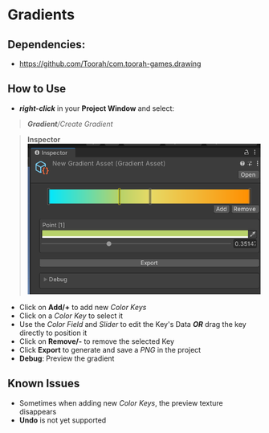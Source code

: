 # Gradients
 
## Dependencies:
- https://github.com/Toorah/com.toorah-games.drawing

## How to Use
- ***right-click*** in your **Project Window** and select:
> ***Gradient**/Create Gradient*

> **Inspector**
><img src="Documentation~/Screenshots/Inspector.png" height="300" title="Gradient Asset Inspector">

- Click on **Add/+** to add new *Color Keys*
- Click on a *Color Key* to select it
- Use the *Color Field* and *Slider* to edit the Key's Data ***OR*** drag the key directly to position it
- Click on **Remove/-** to remove the selected Key
- Click **Export** to generate and save a *PNG* in the project
- **Debug**: Preview the gradient  

## Known Issues
- Sometimes when adding new *Color Keys*, the preview texture disappears
- **Undo** is not yet supported